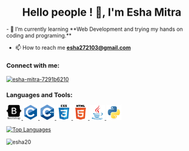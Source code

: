 <h1 align="center">Hello people ! 👋, I'm Esha Mitra</h1>
- 🌱 I’m currently learning **Web Development and trying my hands on coding and programing.**

- 📫 How to reach me **esha272103@gmail.com**

<h3 align="left">Connect with me:</h3>
<p align="left">
<a href="https://www.linkedin.com/in/esha-mitra-7291b6210/" target="blank"><img align="center" src="https://raw.githubusercontent.com/rahuldkjain/github-profile-readme-generator/master/src/images/icons/Social/linked-in-alt.svg" alt="esha-mitra-7291b6210" height="30" width="40" /></a>
</p>

<h3 align="left">Languages and Tools:</h3>
<p align="left"> <a href="https://getbootstrap.com" target="_blank" rel="noreferrer"> <img src="https://raw.githubusercontent.com/devicons/devicon/master/icons/bootstrap/bootstrap-plain-wordmark.svg" alt="bootstrap" width="40" height="40"/> </a> <a href="https://www.cprogramming.com/" target="_blank" rel="noreferrer"> <img src="https://raw.githubusercontent.com/devicons/devicon/master/icons/c/c-original.svg" alt="c" width="40" height="40"/> </a> <a href="https://www.w3schools.com/cpp/" target="_blank" rel="noreferrer"> <img src="https://raw.githubusercontent.com/devicons/devicon/master/icons/cplusplus/cplusplus-original.svg" alt="cplusplus" width="40" height="40"/> </a> <a href="https://www.w3schools.com/css/" target="_blank" rel="noreferrer"> <img src="https://raw.githubusercontent.com/devicons/devicon/master/icons/css3/css3-original-wordmark.svg" alt="css3" width="40" height="40"/> </a> <a href="https://www.w3.org/html/" target="_blank" rel="noreferrer"> <img src="https://raw.githubusercontent.com/devicons/devicon/master/icons/html5/html5-original-wordmark.svg" alt="html5" width="40" height="40"/> </a> <a href="https://www.java.com" target="_blank" rel="noreferrer"> <img src="https://raw.githubusercontent.com/devicons/devicon/master/icons/java/java-original.svg" alt="java" width="40" height="40"/> </a> <a href="https://www.python.org" target="_blank" rel="noreferrer"> <img src="https://raw.githubusercontent.com/devicons/devicon/master/icons/python/python-original.svg" alt="python" width="40" height="40"/> </a> </p>

 <a href="https://github-readme-stats.vercel.app/api/top-langs/?username=esha20&langs_count=8&count_private=true&layout=compact&theme=react&hide_border=true&bg_color=0D1117"><img alt="Top Languages" src="https://github-readme-stats.vercel.app/api/top-langs/?username=esha20&langs_count=8&count_private=true&layout=compact&theme=react&hide_border=true&bg_color=0D1117" /></a>

<!-- <a href="[https://github-readme-stats.vercel.app/api?username=esha20](https://github-readme-stats.vercel.app/api/top-langs/?username=esha20&langs_count=8&count_private=true&layout=compact&theme=react&hide_border=true&bg_color=0D1117)"><img alt="Top Languages" src="https://github-readme-stats.vercel.app/api?username=esha20" /></a> -->

<p><img align="center" src="https://github-readme-streak-stats.herokuapp.com?user=esha20&theme=midnight-purple&hide_border=true&date_format=M%20j%5B%2C%20Y%5D" alt="esha20" /></p>
